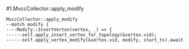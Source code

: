 #1.MvccCollector::apply_modify

```
MvccCollector::apply_modify
--match modify {
----Modify::InsertVertex(vertex, _) => {
------self.apply_insert_vertex_for_topology(&vertex.vid);
------self.apply_vertex_modify(&vertex.vid, modify, start_ts).await
```